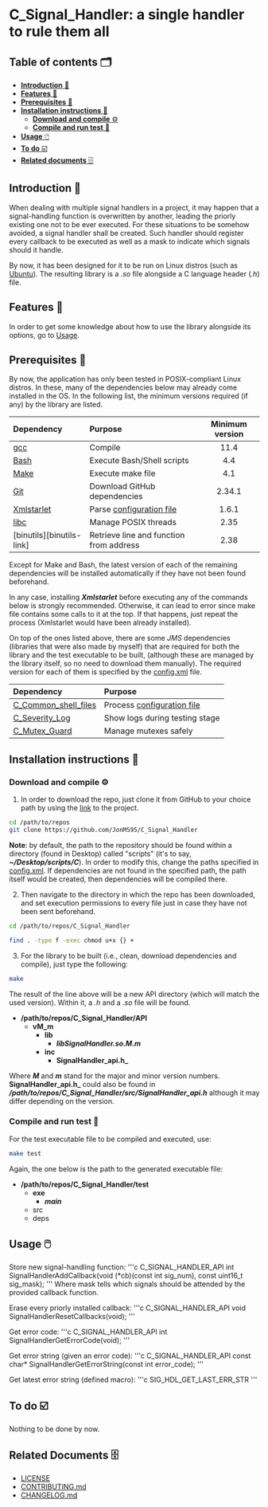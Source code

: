 # C_Signal_Handler: a single handler to rule them all

## Table of contents 🗂️
* [**Introduction** 📑](#introduction)
* [**Features** 🌟](#features)
* [**Prerequisites** 🧱](#prerequisites)
* [**Installation instructions** 📓](#installation-instructions)
  * [**Download and compile** ⚙️](#download-and-compile)
  * [**Compile and run test** 🧪](#compile-and-run-test)
* [**Usage** 🖱️](#usage)
* [**To do** ☑️](#to-do)
* [**Related documents** 🗄️](#related-documents)


## Introduction <a id="introduction"></a> 📑
When dealing with multiple signal handlers in a project, it may happen that a signal-handling function is overwritten by another, leading the priorly existing one not to be ever executed.
For these situations to be somehow avoided, a signal handler shall be created. Such handler should register every callback to be executed as well as a mask to indicate which signals should it handle.

By now, it has been designed for it to be run on Linux distros (such as [Ubuntu](https://ubuntu.com/)). The resulting library is a *.so* file alongside a C language header (*.h*) file.


## Features <a id="features"></a> 🌟
In order to get some knowledge about how to use the library alongside its options, go to [Usage](#usage).


## Prerequisites <a id="prerequisites"></a> 🧱
By now, the application has only been tested in POSIX-compliant Linux distros. In these, many of the dependencies below may already come installed in the OS.
In the following list, the minimum versions required (if any) by the library are listed.

| Dependency                   | Purpose                                 | Minimum version |
| :--------------------------- | :-------------------------------------- |:-------------: |
| [gcc][gcc-link]              | Compile                                 |11.4            |
| [Bash][bash-link]            | Execute Bash/Shell scripts              |4.4             |
| [Make][make-link]            | Execute make file                       |4.1             |
| [Git][git-link]              | Download GitHub dependencies            |2.34.1          |
| [Xmlstarlet][xmlstarlet-link]| Parse [configuration file](config.xml)  |1.6.1           |
| [libc][libc-link]            | Manage POSIX threads                    |2.35            |
| [binutils][binutils-link]    | Retrieve line and function from address |2.38            |

[gcc-link]:        https://gcc.gnu.org/
[bash-link]:       https://www.gnu.org/software/bash/
[make-link]:       https://www.gnu.org/software/make/
[git-link]:        https://git-scm.com/
[xmlstarlet-link]: https://xmlstar.sourceforge.net/
[cunit-link]:      https://cunit.sourceforge.net/
[libc-link]:       https://www.gnu.org/software/libc/

Except for Make and Bash, the latest version of each of the remaining dependencies will be installed automatically if they have not been found beforehand. 

In any case, installing **_Xmlstarlet_** before executing any of the commands below is strongly recommended. Otherwise, it can lead to error since make file
contains some calls to it at the top. If that happens, just repeat the process (Xmlstarlet would have been already installed).

On top of the ones listed above, there are some *JMS* dependencies (libraries that were also made by myself) that are required for both the library and the test executable to be built,
(although these are managed by the library itself, so no need to download them manually). The required version for each of them is specified by the [config.xml](config.xml) file.

| Dependency                                                              | Purpose                                  |
| :---------------------------------------------------------------------- | :--------------------------------------- |
| [C_Common_shell_files](https://github.com/JonMS95/C_Common_shell_files) | Process [configuration file](config.xml) |
| [C_Severity_Log](https://github.com/JonMS95/C_Severity_Log)             | Show logs during testing stage           |
| [C_Mutex_Guard](https://github.com/JonMS95/C_Mutex_Guard)               | Manage mutexes safely                    |


## Installation instructions <a id="installation-instructions"></a> 📓
### Download and compile <a id="download-and-compile"></a> ⚙️
1. In order to download the repo, just clone it from GitHub to your choice path by using the [link](https://github.com/JonMS95/C_Signal_Handler) to the project.

```bash
cd /path/to/repos
git clone https://github.com/JonMS95/C_Signal_Handler
```

**Note**: by default, the path to the repository should be found within a directory (found in Desktop) called "scripts" (it's to say, **_~/Desktop/scripts/C_**). In order to modify this, change the paths specified in [config.xml](config.xml). If dependencies are not found in the specified path, the path itself would be created, then dependencies will be compiled there. 

2. Then navigate to the directory in which the repo has been downloaded, and set execution permissions to every file just in case they have not been sent beforehand.

```bash
cd /path/to/repos/C_Signal_Handler

find . -type f -exec chmod u+x {} +
```

3. For the library to be built (i.e., clean, download dependencies and compile), just type the following:

```bash
make
```

The result of the line above will be a new API directory (which will match the used version). Within it, a *.h* and a *.so* file will be found.
- **/path/to/repos/C_Signal_Handler/API**
  - **vM_m**
    - **lib**
      - **_libSignalHandler.so.M.m_**
    - **inc**
      - **SignalHandler_api.h_**

Where **_M_** and **_m_** stand for the major and minor version numbers.
**SignalHandler_api.h_** could also be found in **_/path/to/repos/C_Signal_Handler/src/SignalHandler_api.h_** although it may differ depending on the version.


### Compile and run test <a id="compile-and-run-test"></a> 🧪
For the test executable file to be compiled and executed, use:

```bash
make test
```

Again, the one below is the path to the generated executable file:
- **/path/to/repos/C_Signal_Handler/test**
  - **exe**
      - **_main_**
  - src
  - deps


## Usage <a id="usage"></a> 🖱️
Store new signal-handling function:
'''c
C_SIGNAL_HANDLER_API int SignalHandlerAddCallback(void (*cb)(const int sig_num), const uint16_t sig_mask);
'''
Where mask tells which signals should be attended by the provided callback function.

Erase every priorly installed callback:
'''c
C_SIGNAL_HANDLER_API void SignalHandlerResetCallbacks(void);
'''

Get error code:
'''c
C_SIGNAL_HANDLER_API int SignalHandlerGetErrorCode(void);
'''

Get error string (given an error code):
'''c
C_SIGNAL_HANDLER_API const char* SignalHandlerGetErrorString(const int error_code);
'''

Get latest error string (defined macro):
'''c
SIG_HDL_GET_LAST_ERR_STR
'''

## To do <a id="to-do"></a> ☑️
Nothing to be done by now.

## Related Documents <a id="related-documents"></a> 🗄️
* [LICENSE](LICENSE)
* [CONTRIBUTING.md](Docs/CONTRIBUTING.md)
* [CHANGELOG.md](Docs/CHANGELOG.md)

